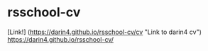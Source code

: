 # rsschool-cv
[Link!] (https://darin4.github.io/rsschool-cv/cv "Link to darin4 cv")
https://darin4.github.io/rsschool-cv/
